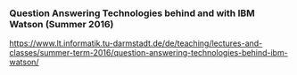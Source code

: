 ### Question Answering Technologies behind and with IBM Watson (Summer 2016)
https://www.lt.informatik.tu-darmstadt.de/de/teaching/lectures-and-classes/summer-term-2016/question-answering-technologies-behind-ibm-watson/

